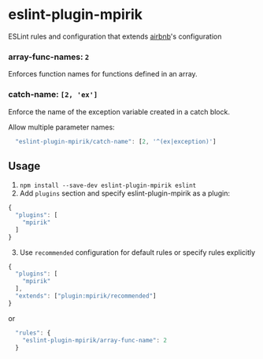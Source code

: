 # eslint-plugin-mpirik

ESLint rules and configuration that extends [airbnb](https://github.com/airbnb/javascript)'s configuration

### array-func-names: `2`
Enforces function names for functions defined in an array.

### catch-name: `[2, 'ex']`
Enforce the name of the exception variable created in a catch block.

Allow multiple parameter names:
```javascript
  "eslint-plugin-mpirik/catch-name": [2, '^(ex|exception)']
```

## Usage

1. `npm install --save-dev eslint-plugin-mpirik eslint`
2. Add `plugins` section and specify eslint-plugin-mpirik as a plugin:

```javascript
{
  "plugins": [
    "mpirik"
  ]
}
```

3. Use `recommended` configuration for default rules or specify rules explicitly


```javascript
{
  "plugins": [
    "mpirik"
  ],
  "extends": ["plugin:mpirik/recommended"]
}
```

or

```javascript
  "rules": {
    "eslint-plugin-mpirik/array-func-name": 2
  }
```
